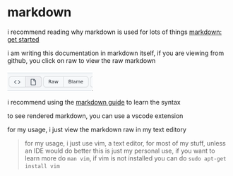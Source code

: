 # markdown

i recommend reading why markdown is used for lots of things [markdown: get started](https://www.markdownguide.org/getting-started)

i am writing this documentation in markdown itself, if you are viewing from github, you click on raw
to view the raw markdown

![raw](assets/220805182239.png)

i recommend using the [markdown guide](https://www.markdownguide.org/basic-syntax/) to learn the syntax

to see rendered markdown, you can use a vscode extension

for my usage, i just view the markdown raw in my text editory

> for my usage, i just use vim, a text editor, for most of my stuff, unless an IDE would do better
> this is just my personal use, if you want to learn more do `man vim`, if vim is not installed
> you can do `sudo apt-get install vim`

